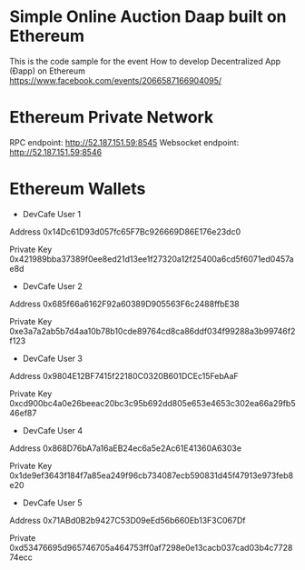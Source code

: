 # Simple Online Auction Daap built on Ethereum

This is the code sample for the event How to develop Decentralized App (Đapp) on Ethereum https://www.facebook.com/events/2066587166904095/


# Ethereum Private Network
RPC endpoint: http://52.187.151.59:8545
Websocket endpoint: http://52.187.151.59:8546

# Ethereum Wallets
- DevCafe User 1

Address 0x14Dc61D93d057fc65F7Bc926669D86E176e23dc0

Private Key 0x421989bba37389f0ee8ed21d13ee1f27320a12f25400a6cd5f6071ed0457ae8d

* DevCafe User 2

Address 0x685f66a6162F92a60389D905563F6c2488ffbE38

Private Key 0xe3a7a2ab5b7d4aa10b78b10cde89764cd8ca86ddf034f99288a3b99746f2f123

* DevCafe User 3

Address 0x9804E12BF7415f22180C0320B601DCEc15FebAaF

Private Key 0xcd900bc4a0e26beeac20bc3c95b692dd805e653e4653c302ea66a29fb546ef87

* DevCafe User 4

Address 0x868D76bA7a16aEB24ec6a5e2Ac61E41360A6303e

Private Key 0x1de9ef3643f184f7a85ea249f96cb734087ecb590831d45f47913e973feb8e20

* DevCafe User 5

Address 0x71ABd0B2b9427C53D09eEd56b660Eb13F3C067Df

Private 0xd53476695d965746705a464753ff0af7298e0e13cacb037cad03b4c772874ecc
